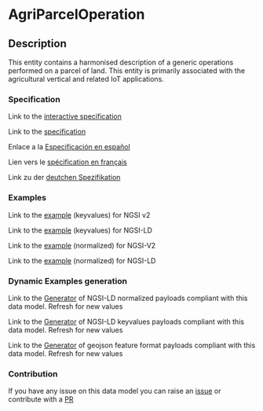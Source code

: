 # AgriParcelOperation

## Description 

This entity contains a harmonised description of a generic operations performed on a parcel of land. This entity is primarily associated with the agricultural vertical and related IoT applications.
### Specification

Link to the [interactive specification](https://swagger.lab.fiware.org/?url=https://smart-data-models.github.io/dataModel.Agrifood/AgriParcelOperation/swagger.yaml)

Link to the [specification](https://smart-data-models.github.io/dataModel.Agrifood/AgriParcelOperation/doc/spec.md)

Enlace a la [Especificación en español](https://smart-data-models.github.io/dataModel.Agrifood/AgriParcelOperation/doc/spec_ES.md)

Lien vers le [spécification en français](https://smart-data-models.github.io/dataModel.Agrifood/AgriParcelOperation/doc/spec_FR.md)

Link zu der [deutchen Spezifikation](https://smart-data-models.github.io/dataModel.Agrifood/AgriParcelOperation/doc/spec_DE.md)
### Examples

Link to the [example](https://smart-data-models.github.io/dataModel.Agrifood/AgriParcelOperation/examples/example.json) (keyvalues) for NGSI v2

Link to the [example](https://smart-data-models.github.io/dataModel.Agrifood/AgriParcelOperation/examples/example.jsonld) (keyvalues) for NGSI-LD

Link to the [example](https://smart-data-models.github.io/dataModel.Agrifood/AgriParcelOperation/examples/example-normalized.json) (normalized) for NGSI-V2

Link to the [example](https://smart-data-models.github.io/dataModel.Agrifood/AgriParcelOperation/examples/example-normalized.jsonld) (normalized) for NGSI-LD
### Dynamic Examples generation

Link to the [Generator](https://smartdatamodels.org/extra/ngsi-ld_generator_v0.92.php?schemaUrl=https://raw.githubusercontent.com/smart-data-models/dataModel.Agrifood/master/AgriParcelOperation/schema.json&email=info@smartdatamodels.org) of NGSI-LD normalized payloads compliant with this data model. Refresh for new values

Link to the [Generator](https://smartdatamodels.org/extra/ngsi-ld_generator_keyvalues_v0.92.php?schemaUrl=https://raw.githubusercontent.com/smart-data-models/dataModel.Agrifood/master/AgriParcelOperation/schema.json&email=info@smartdatamodels.org) of NGSI-LD keyvalues payloads compliant with this data model. Refresh for new values

Link to the [Generator](https://smartdatamodels.org/extra/geojson_features_generator_v1.0.php?schemaUrl=https://raw.githubusercontent.com/smart-data-models/dataModel.Agrifood/master/AgriParcelOperation/schema.json&email=info@smartdatamodels.org) of geojson feature format payloads compliant with this data model. Refresh for new values
### Contribution

 If you have any issue on this data model you can raise an [issue](https://github.com/smart-data-models/dataModel.Agrifood/issues)  or contribute with a [PR](https://github.com/smart-data-models/dataModel.Agrifood/pulls)